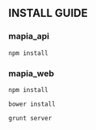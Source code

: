 
## INSTALL GUIDE


### mapia_api

```npm install```


### mapia_web

```npm install```

```bower install```

```grunt server```